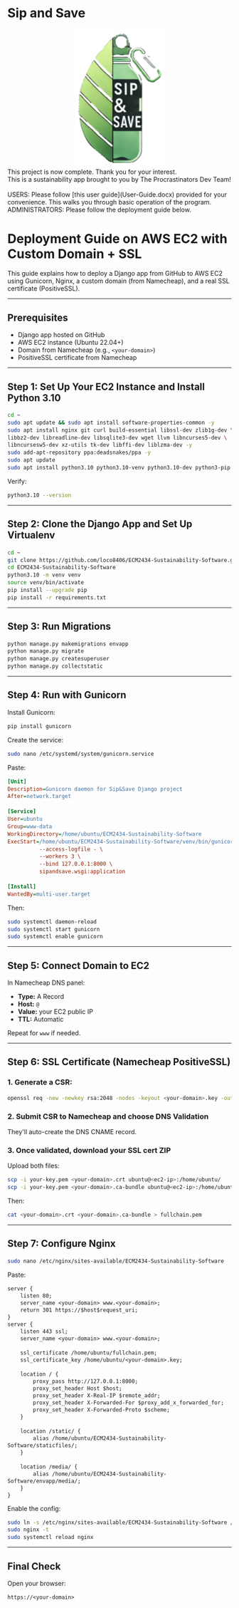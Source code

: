 # Sip and Save
<div align="center">
  <img src="envapp/static/images/logo.png" alt="Project logo" width="200">
</div>
This project is now complete. Thank you for your interest.<br>
This is a sustainability app brought to you by The Procrastinators Dev Team!<br>
<br>
USERS: Please follow [this user guide](User-Guide.docx) provided for your convenience. This walks you through basic operation of the program.  <br>
ADMINISTRATORS: Please follow the deployment guide below.

# Deployment Guide on AWS EC2 with Custom Domain + SSL

This guide explains how to deploy a Django app from GitHub to AWS EC2 using Gunicorn, Nginx, a custom domain (from Namecheap), and a real SSL certificate (PositiveSSL).

---

## Prerequisites

-   Django app hosted on GitHub
-   AWS EC2 instance (Ubuntu 22.04+)
-   Domain from Namecheap (e.g., `<your-domain>`)
-   PositiveSSL certificate from Namecheap

---

## Step 1: Set Up Your EC2 Instance and Install Python 3.10

```bash
cd ~
sudo apt update && sudo apt install software-properties-common -y
sudo apt install nginx git curl build-essential libssl-dev zlib1g-dev \
libbz2-dev libreadline-dev libsqlite3-dev wget llvm libncurses5-dev \
libncursesw5-dev xz-utils tk-dev libffi-dev liblzma-dev -y
sudo add-apt-repository ppa:deadsnakes/ppa -y
sudo apt update
sudo apt install python3.10 python3.10-venv python3.10-dev python3-pip -y
```

Verify:

```bash
python3.10 --version
```

---

## Step 2: Clone the Django App and Set Up Virtualenv

```bash
cd ~
git clone https://github.com/loco8406/ECM2434-Sustainability-Software.git
cd ECM2434-Sustainability-Software
python3.10 -m venv venv
source venv/bin/activate
pip install --upgrade pip
pip install -r requirements.txt
```

---

## Step 3: Run Migrations

```bash
python manage.py makemigrations envapp
python manage.py migrate
python manage.py createsuperuser
python manage.py collectstatic
```

---

## Step 4: Run with Gunicorn

Install Gunicorn:

```bash
pip install gunicorn
```

Create the service:

```bash
sudo nano /etc/systemd/system/gunicorn.service
```

Paste:

```ini
[Unit]
Description=Gunicorn daemon for Sip&Save Django project
After=network.target

[Service]
User=ubuntu
Group=www-data
WorkingDirectory=/home/ubuntu/ECM2434-Sustainability-Software
ExecStart=/home/ubuntu/ECM2434-Sustainability-Software/venv/bin/gunicorn \
          --access-logfile - \
          --workers 3 \
          --bind 127.0.0.1:8000 \
          sipandsave.wsgi:application

[Install]
WantedBy=multi-user.target
```

Then:

```bash
sudo systemctl daemon-reload
sudo systemctl start gunicorn
sudo systemctl enable gunicorn
```

---

## Step 5: Connect Domain to EC2

In Namecheap DNS panel:

-   **Type:** A Record
-   **Host:** `@`
-   **Value:** your EC2 public IP
-   **TTL:** Automatic

Repeat for `www` if needed.

---

## Step 6: SSL Certificate (Namecheap PositiveSSL)

### 1. Generate a CSR:

```bash
openssl req -new -newkey rsa:2048 -nodes -keyout <your-domain>.key -out <your-domain>.csr
```

### 2. Submit CSR to Namecheap and choose **DNS Validation**

They'll auto-create the DNS CNAME record.

### 3. Once validated, download your SSL cert ZIP

Upload both files:

```bash
scp -i your-key.pem <your-domain>.crt ubuntu@<ec2-ip>:/home/ubuntu/
scp -i your-key.pem <your-domain>.ca-bundle ubuntu@<ec2-ip>:/home/ubuntu/
```

Then:

```bash
cat <your-domain>.crt <your-domain>.ca-bundle > fullchain.pem
```

---

## Step 7: Configure Nginx

```bash
sudo nano /etc/nginx/sites-available/ECM2434-Sustainability-Software
```

Paste:

```nginx
server {
    listen 80;
    server_name <your-domain> www.<your-domain>;
    return 301 https://$host$request_uri;
}
server {
    listen 443 ssl;
    server_name <your-domain> www.<your-domain>;

    ssl_certificate /home/ubuntu/fullchain.pem;
    ssl_certificate_key /home/ubuntu/<your-domain>.key;

    location / {
        proxy_pass http://127.0.0.1:8000;
        proxy_set_header Host $host;
        proxy_set_header X-Real-IP $remote_addr;
        proxy_set_header X-Forwarded-For $proxy_add_x_forwarded_for;
        proxy_set_header X-Forwarded-Proto $scheme;
    }

    location /static/ {
        alias /home/ubuntu/ECM2434-Sustainability-Software/staticfiles/;
    }

    location /media/ {
        alias /home/ubuntu/ECM2434-Sustainability-Software/envapp/media/;
    }
}
```

Enable the config:

```bash
sudo ln -s /etc/nginx/sites-available/ECM2434-Sustainability-Software /etc/nginx/sites-enabled/
sudo nginx -t
sudo systemctl reload nginx
```

---

## Final Check

Open your browser:

```
https://<your-domain>
```

